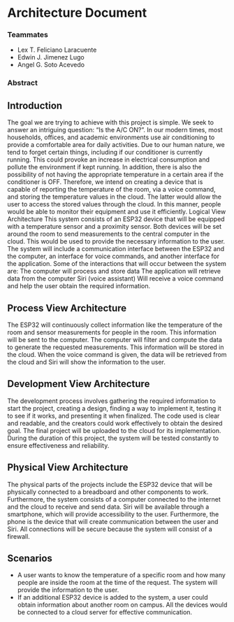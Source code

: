 # Architecture Document

### Teammates

* Lex T. Feliciano Laracuente
* Edwin J. Jimenez Lugo
* Angel G. Soto Acevedo

### Abstract


## Introduction
The goal we are trying to achieve with this project is simple.  We seek to answer an intriguing question: “Is the A/C ON?”. In our modern times, most households, offices, and academic environments use air conditioning to provide a comfortable area for daily activities. Due to our human nature, we tend to forget certain things, including if our conditioner is currently running. This could provoke an increase in electrical consumption and pollute the environment if kept running. In addition, there is also the possibility of not having the appropriate temperature in a certain area if the conditioner is OFF. Therefore, we intend on creating a device that is capable of reporting the temperature of the room, via a voice command, and storing the temperature values in the cloud. The latter would allow the user to access the stored values through the cloud. In this manner, people would be able to monitor their equipment and use it efficiently.
Logical View Architecture
This system consists of an ESP32 device that will be equipped with a temperature sensor and a proximity sensor. Both devices will be set around the room to send measurements to the central computer in the cloud. This would be used to provide the necessary information to the user. The system will include a communication interface between the ESP32 and the computer, an interface for voice commands, and another interface for the application. Some of the interactions that will occur between the system are:
The computer will process and store data
The application will retrieve data from the computer
Siri (voice assistant) Will receive a voice command and help the user obtain the required information. 

## Process View Architecture
The ESP32 will continuously collect information like the temperature of the room and sensor measurements for people in the room. This information will be sent to the computer. The computer will filter and compute the data to generate the requested measurements. This information will be stored in the cloud. When the voice command is given, the data will be retrieved from the cloud and Siri will show the information to the user. 

## Development View Architecture
The development process involves gathering the required information to start the project, creating a design, finding a way to implement it, testing it to see if it works, and presenting it when finalized. The code used is clear and readable, and the creators could work effectively to obtain the desired goal. The final project will be uploaded to the cloud for its implementation. During the duration of this project, the system will be tested constantly to ensure effectiveness and reliability. 

## Physical View Architecture
The physical parts of the projects include the ESP32 device that will be physically connected to a breadboard and other components to work. Furthermore, the system consists of a computer connected to the internet and the cloud to receive and send data. Siri will be available through a smartphone, which will provide accessibility to the user. Furthermore, the phone is the device that will create communication between the user and Siri. All connections will be secure because the system will consist of a firewall. 

## Scenarios
* A user wants to know the temperature of a specific room and how many people are inside the room at the time of the request. The system will provide the information to the user. 
* If an additional ESP32 device is added to the system, a user could obtain information about another room on campus. All the devices would be connected to a cloud server for effective communication. 

